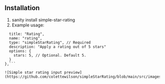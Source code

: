 ## Installation
1. sanity install simple-star-rating
2. Example usage:

```{
  title: "Rating",
  name: "rating",
  type: "simpleStarRating", // Required
  description: "Apply a rating out of 5 stars"
  options: {
    stars: 5, // Optional. Default 5.
  }
},```

![Simple star rating input preview](https://github.com/colettewilson/simpleStarRating/blob/main/src/images/preview.png)

